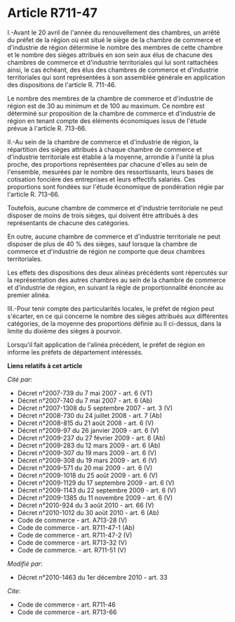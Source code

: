 # Article R711-47

I.-Avant le 20 avril de l'année du renouvellement des chambres, un arrêté du préfet de la région où est situé le siège de la
chambre de commerce et d'industrie de région détermine le nombre des membres de cette chambre et le nombre des sièges
attribués en son sein aux élus de chacune des chambres de commerce et d'industrie territoriales qui lui sont rattachées
ainsi, le cas échéant, des élus des chambres de commerce et d'industrie territoriales qui sont représentées à son assemblée
générale en application des dispositions de l'article R. 711-46. 

Le nombre des membres de la chambre de commerce et d'industrie de région est de 30 au minimum et de 100 au maximum. Ce nombre
est déterminé sur proposition de la chambre de commerce et d'industrie de région en tenant compte des éléments économiques
issus de l'étude prévue à l'article R. 713-66. 

II.-Au sein de la chambre de commerce et d'industrie de région, la répartition des sièges attribués à chaque chambre de
commerce et d'industrie territoriale est établie à la moyenne, arrondie à l'unité la plus proche, des proportions
représentées par chacune d'elles au sein de l'ensemble, mesurées par le nombre des ressortissants, leurs bases de cotisation
foncière des entreprises et leurs effectifs salariés. Ces proportions sont fondées sur l'étude économique de pondération
régie par l'article R. 713-66. 

Toutefois, aucune chambre de commerce et d'industrie territoriale ne peut disposer de moins de trois sièges, qui doivent être
attribués à des représentants de chacune des catégories. 

En outre, aucune chambre de commerce et d'industrie territoriale ne peut disposer de plus de 40 % des sièges, sauf lorsque la
chambre de commerce et d'industrie de région ne comporte que deux chambres territoriales. 

Les effets des dispositions des deux alinéas précédents sont répercutés sur la représentation des autres chambres au sein de
la chambre de commerce et d'industrie de région, en suivant la règle de proportionnalité énoncée au premier alinéa. 

III.-Pour tenir compte des particularités locales, le préfet de région peut s'écarter, en ce qui concerne le nombre des
sièges attribués aux différentes catégories, de la moyenne des proportions définie au II ci-dessus, dans la limite du dixième
des sièges à pourvoir. 

Lorsqu'il fait application de l'alinéa précédent, le préfet de région en informe les préfets de département intéressés.

**Liens relatifs à cet article**

_Cité par_:

  - Décret n°2007-739 du 7 mai 2007 - art. 6 (VT)
  - Décret n°2007-740 du 7 mai 2007 - art. 6 (Ab)
  - Décret n°2007-1308 du 5 septembre 2007 - art. 3 (V)
  - Décret n°2008-730 du 24 juillet 2008 - art. 7 (Ab)
  - Décret n°2008-815 du 21 août 2008 - art. 6 (V)
  - Décret n°2009-97 du 26 janvier 2009 - art. 6 (V)
  - Décret n°2009-237 du 27 février 2009 - art. 6 (Ab)
  - Décret n°2009-283 du 12 mars 2009 - art. 6 (Ab)
  - Décret n°2009-307 du 19 mars 2009 - art. 6 (V)
  - Décret n°2009-308 du 19 mars 2009 - art. 6 (V)
  - Décret n°2009-571 du 20 mai 2009 - art. 6 (V)
  - Décret n°2009-1018 du 25 août 2009 - art. 6 (V)
  - Décret n°2009-1129 du 17 septembre 2009 - art. 6 (V)
  - Décret n°2009-1143 du 22 septembre 2009 - art. 6 (V)
  - Décret n°2009-1385 du 11 novembre 2009 - art. 6 (V)
  - Décret n°2010-924 du 3 août 2010 - art. 66 (V)
  - Décret n°2010-1012 du 30 août 2010 - art. 6 (Ab)
  - Code de commerce - art. A713-28 (V)
  - Code de commerce - art. R711-47-1 (Ab)
  - Code de commerce - art. R711-47-2 (V)
  - Code de commerce - art. R713-32 (V)
  - Code de commerce. - art. R711-51 (V)

_Modifié par_:

  - Décret n°2010-1463 du 1er décembre 2010 - art. 33

_Cite_:

  - Code de commerce - art. R711-46
  - Code de commerce - art. R713-66

